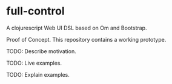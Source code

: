 full-control
============

A clojurescript Web UI DSL based on Om and Bootstrap.

Proof of Concept. This repository contains a working prototype.

TODO: Describe motivation.

TODO: Live examples.

TODO: Explain examples.

